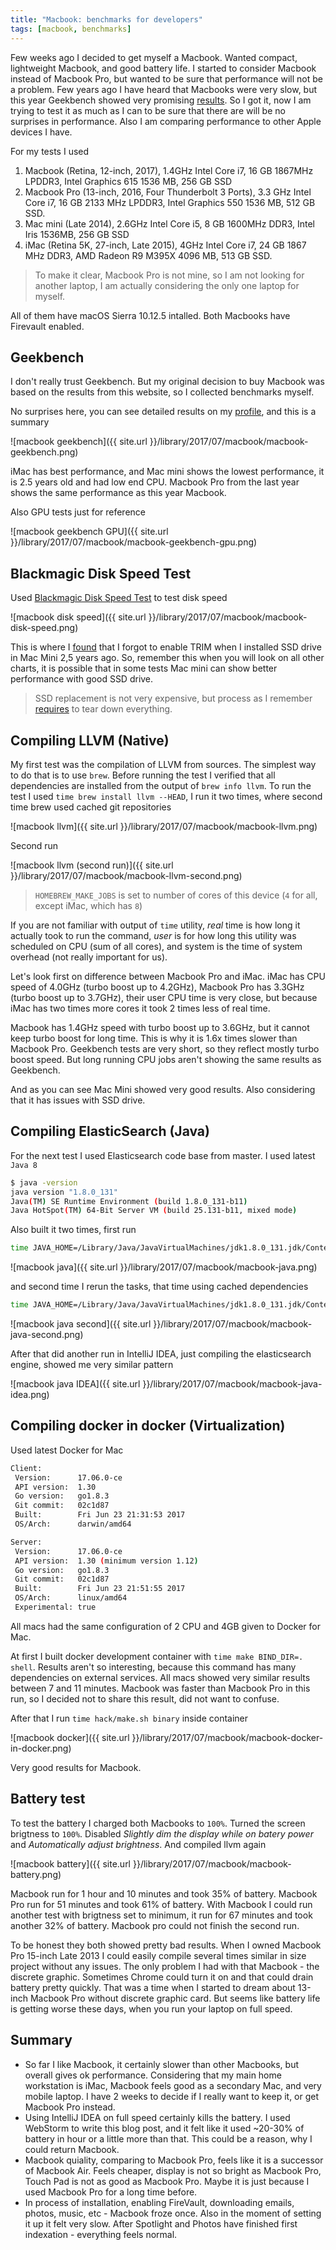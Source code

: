 ```yaml
---
title: "Macbook: benchmarks for developers"
tags: [macbook, benchmarks]
---
```


Few weeks ago I decided to get myself a Macbook. Wanted compact, lightweight Macbook, and good battery life.
I started to consider Macbook instead of Macbook Pro, but wanted to be sure that performance will not be a problem.
Few years ago I have heard that Macbooks were very slow, but this year Geekbench showed very promising
[results](https://www.reddit.com/r/apple/comments/6jdfcz/geekbench_average_cpu_scores_for_all_2017/).
So I got it, now I am trying to test it as much as I can to be sure that there are will be no surprises in performance.
Also I am comparing performance to other Apple devices I have.

For my tests I used

1. Macbook (Retina, 12-inch, 2017), 1.4GHz Intel Core i7, 16 GB 1867MHz LPDDR3, Intel Graphics 615 1536 MB, 256 GB SSD
2. Macbook Pro (13-inch, 2016, Four Thunderbolt 3 Ports), 3.3 GHz Intel Core i7, 16 GB 2133 MHz LPDDR3, Intel Graphics 550 1536 MB, 512 GB SSD.
3. Mac mini (Late 2014), 2.6GHz Intel Core i5, 8 GB 1600MHz DDR3, Intel Iris 1536MB, 256 GB SSD
4. iMac (Retina 5K, 27-inch, Late 2015), 4GHz Intel Core i7, 24 GB 1867 MHz DDR3, AMD Radeon R9 M395X 4096 MB, 513 GB SSD.

> To make it clear, Macbook Pro is not mine, so I am not looking for another laptop, I am actually considering the
> only one laptop for myself.

All of them have macOS Sierra 10.12.5 intalled. Both Macbooks have Firevault enabled.

## Geekbench

I don't really trust Geekbench. But my original decision to buy Macbook was based on the results from this website, so
I collected benchmarks myself.

No surprises here, you can see detailed results on my [profile](https://browser.geekbench.com/user/133014), and this is
a summary

![macbook geekbench]({{ site.url }}/library/2017/07/macbook/macbook-geekbench.png)

iMac has best performance, and Mac mini shows the lowest performance, it is 2.5 years old and had low end CPU.
Macbook Pro from the last year shows the same performance as this year Macbook.

Also GPU tests just for reference

![macbook geekbench GPU]({{ site.url }}/library/2017/07/macbook/macbook-geekbench-gpu.png)

## Blackmagic Disk Speed Test

Used [Blackmagic Disk Speed Test](https://itunes.apple.com/us/app/blackmagic-disk-speed-test/id425264550?mt=12) to test
disk speed

![macbook disk speed]({{ site.url }}/library/2017/07/macbook/macbook-disk-speed.png)

This is where I [found](https://twitter.com/outcoldman/status/886025090265108480) that I forgot to enable TRIM when I
installed SSD drive in Mac Mini 2,5 years ago. So, remember this when you will look on all other charts, it is possible
that in some tests Mac mini can show better performance with good SSD drive.

> SSD replacement is not very expensive, but process as I remember [requires](https://www.ifixit.com/Guide/Mac+Mini+Late+2014+Hard+Drive+Replacement/32815) to tear down everything.

## Compiling LLVM (Native)

My first test was the compilation of LLVM from sources. The simplest way to do that is to use `brew`.
Before running the test I verified that all dependencies are installed from the output of
`brew info llvm`. To run the test I used `time brew install llvm --HEAD`, I run it
two times, where second time brew used cached git repositories

![macbook llvm]({{ site.url }}/library/2017/07/macbook/macbook-llvm.png)

Second run

![macbook llvm (second run)]({{ site.url }}/library/2017/07/macbook/macbook-llvm-second.png)

> `HOMEBREW_MAKE_JOBS` is set to number of cores of this device (`4` for all, except iMac, which has `8`)

If you are not familiar with output of `time` utility, *real* time is how long it actually took to run the command,
*user* is for how long this utility was scheduled on CPU (sum of all cores), and system is the time of system overhead
(not really important for us).

Let's look first on difference between Macbook Pro and iMac. iMac has CPU speed of 4.0GHz (turbo boost up to 4.2GHz), Macbook Pro
has 3.3GHz (turbo boost up to 3.7GHz), their user CPU time is very close, but because iMac has two
times more cores it took 2 times less of real time.

Macbook has 1.4GHz speed with turbo boost up to 3.6GHz, but it cannot keep turbo boost for long time. This is
why it is 1.6x times slower than Macbook Pro. Geekbench tests are very short, so they reflect mostly turbo boost speed.
But long running CPU jobs aren't showing the same results as Geekbench.

And as you can see Mac Mini showed very good results. Also considering that it has issues with SSD drive.

## Compiling ElasticSearch (Java)

For the next test I used Elasticsearch code base from master. I used latest `Java 8`

```bash
$ java -version
java version "1.8.0_131"
Java(TM) SE Runtime Environment (build 1.8.0_131-b11)
Java HotSpot(TM) 64-Bit Server VM (build 25.131-b11, mixed mode)
```

Also built it two times, first run

```bash
time JAVA_HOME=/Library/Java/JavaVirtualMachines/jdk1.8.0_131.jdk/Contents/Home/ gradle assemble
```

![macbook java]({{ site.url }}/library/2017/07/macbook/macbook-java.png)

and second time I rerun the tasks, that time using cached dependencies

```bash
time JAVA_HOME=/Library/Java/JavaVirtualMachines/jdk1.8.0_131.jdk/Contents/Home/ gradle assemble --rerun-tasks
```

![macbook java second]({{ site.url }}/library/2017/07/macbook/macbook-java-second.png)

After that did another run in IntelliJ IDEA, just compiling the elasticsearch engine, showed me very similar pattern

![macbook java IDEA]({{ site.url }}/library/2017/07/macbook/macbook-java-idea.png)

## Compiling docker in docker (Virtualization)

Used latest Docker for Mac

```bash
Client:
 Version:      17.06.0-ce
 API version:  1.30
 Go version:   go1.8.3
 Git commit:   02c1d87
 Built:        Fri Jun 23 21:31:53 2017
 OS/Arch:      darwin/amd64

Server:
 Version:      17.06.0-ce
 API version:  1.30 (minimum version 1.12)
 Go version:   go1.8.3
 Git commit:   02c1d87
 Built:        Fri Jun 23 21:51:55 2017
 OS/Arch:      linux/amd64
 Experimental: true
```

All macs had the same configuration of 2 CPU and 4GB given to Docker for Mac.

At first I built docker development container with `time make BIND_DIR=. shell`. Results aren't so interesting, because
this command has many dependencies on external services. All macs showed very similar results between 7 and 11
minutes. Macbook was faster than Macbook Pro in this run, so I decided not to share this result, did not want to
confuse.

After that I run `time hack/make.sh binary` inside container

![macbook docker]({{ site.url }}/library/2017/07/macbook/macbook-docker-in-docker.png)

Very good results for Macbook.

## Battery test

To test the battery I charged both Macbooks to `100%`. Turned the screen brigtness to `100%`. Disabled *Slightly dim the
display while on batery power* and *Automatically adjust brightness*. And compiled llvm again

![macbook battery]({{ site.url }}/library/2017/07/macbook/macbook-battery.png)

Macbook run for 1 hour and 10 minutes and took 35% of battery. Macbook Pro run for 51 minutes and took 61% of battery.
With Macbook I could run another test with brigtness set to minimum, it run for 67 minutes and took another 32% of
battery. Macbook pro could not finish the second run.

To be honest they both showed pretty bad results. When I owned Macbook Pro 15-inch Late 2013 I could easily compile
several times similar in size project without any issues. The only problem I had with that Macbook - the discrete graphic.
Sometimes Chrome could turn it on and that could drain battery pretty quickly. That was a time when I started to dream about
13-inch Macbook Pro without discrete graphic card. But seems like battery life is getting worse these days, when you
run your laptop on full speed.

## Summary

- So far I like Macbook, it certainly slower than other Macbooks, but overall gives ok performance. Considering that my
main home workstation is iMac, Macbook feels good as a secondary Mac, and very mobile laptop. I have 2 weeks to decide
if I really want to keep it, or get Macbook Pro instead.
- Using IntelliJ IDEA on full speed certainly kills the battery. I used WebStorm to write this blog post, and it felt
like it used ~20-30% of battery in hour or a little more than that. This could be a reason, why I could return Macbook.
- Macbook quiality, comparing to Macbook Pro, feels like it is a successor of Macbook Air. Feels cheaper, display is not
so bright as Macbook Pro, Touch Pad is not as good as Macbook Pro. Maybe it is just because I used Macbook Pro for a
long time before.
- In process of installation, enabling FireVault, downloading emails, photos, music, etc - Macbook froze once.
Also in the moment of setting it up it felt very slow. After Spotlight and Photos have finished first indexation -
everything feels normal.